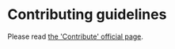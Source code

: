 # Contributing guidelines

Please read [the 'Contribute' official page](https://neard.io/doc/contribute).